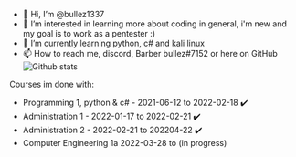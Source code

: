 - 👋 Hi, I’m @bullez1337
- 👀 I’m interested in learning more about coding in general, i'm new and my goal is to work as a pentester :)
- 🌱 I’m currently learning python, c# and kali linux
- 📫 How to reach me, discord, Barber bullez#7152 or here on GitHub
![Github stats](https://github-readme-stats.vercel.app/api?username=bullez1337)

Courses im done with:
- Programming 1, python & c# - 2021-06-12 to 2022-02-18 ✔️
- Administration 1 - 2022-01-17 to 2022-02-21 ✔️
- Administration 2 - 2022-02-21 to 202204-22 ✔️
- Computer Engineering 1a 2022-03-28 to (in progress)
